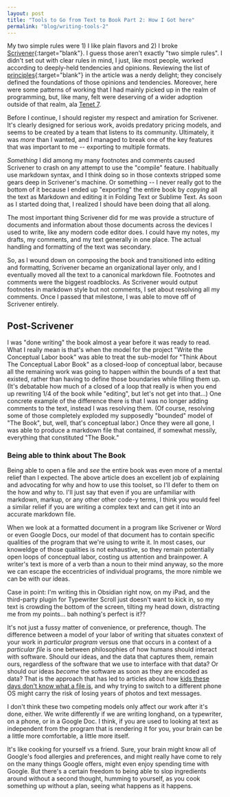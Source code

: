 ```yaml
---
layout: post
title: "Tools to Go from Text to Book Part 2: How I Got here"
permalink: "blog/writing-tools-2"
---
```


My two simple rules were 1) I like plain flavors and 2) I broke [Scrivener](https://www.literatureandlatte.com/scrivener/overview){:target="blank"}. I guess those aren't exactly "two simple rules". I didn't set out with clear rules in mind, I just, like most people, worked according to deeply-held tendencies and opinions. Reviewing the list of [principles](https://programminghistorian.org/en/lessons/sustainable-authorship-in-plain-text-using-pandoc-and-markdown#principles){:target="blank"} in the article was a nerdy delight; they concisely defined the foundations of those opinions and tendencies. Moreover, here were some patterns of working that I had mainly picked up in the realm of programming, but, like many, felt were deserving of a wider adoption outside of that realm, ala [Tenet 7](https://conceptuallabor.com/expanded-theory#tenet-7-patterns-and-materials-of-conceptual-labor).

Before I continue, I should register my respect and amiration for Scrivener. It's clearly designed for serious work, avoids predatory pricing models, and seems to be created by a team that listens to its community. Ultimately, it was *more* than I wanted, and I managed to break one of the key features that was important to me -- exporting to multiple formats.

*Something* I did among my many footnotes and comments caused Scrivener to crash on any attempt to use the "compile" feature. I habitually use markdown syntax, and I think doing so in those contexts stripped some gears deep in Scrivener's machine. Or something -- I never really got to the bottom of it because I ended up "exporting" the entire book by *copying* all the text as Markdown and editing it in Folding Text or Sublime Text. As soon as I started doing that, I realized I should have been doing that all along.

The most important thing Scrivener did for me was provide a structure of documents and information about those documents across the devices I used to write, like any modern code editor does. I could have my notes, my drafts, my comments, and my text generally in one place. The actual handling and formatting of the text was secondary.

So, as I wound down on composing the book and transitioned into editing and formatting, Scrivener became an organizational layer only, and I eventually moved all the text to a canonical markdown file. Footnotes and comments were the biggest roadblocks. As Scrivener would output footnotes in markdown style but not comments, I set about resolving all my comments. Once I passed that milestone, I was able to move off of Scrivener entirely.

## Post-Scrivener

I was "done writing" the book almost a year before it was ready to read. What I really mean is that's when the model for the project "Write the Conceptual Labor book" was able to treat the sub-model for "Think About The Conceptual Labor Book" as a closed-loop of conceptual labor, because all the remaining work was going to happen within the bounds of a text that existed, rather than having to define those boundaries while filling them up. (It's debatable how much of a closed of a loop that really is when you end up rewriting 1/4 of the book while "editing", but let's not get into that...) One concrete example of the difference there is that I was no longer adding comments to the text, instead I was  resolving them. (Of course, resolving some of those completely exploded my supposedly "bounded" model of "The Book", but, well, that's conceptual labor.) Once they were all gone, I was able to produce a markdown file that contained, if somewhat messily, everything that constituted "The Book."

### Being able to think about The Book

Being able to open a file and *see* the entire book was even more of a mental relief than I expected. The above article does an excellent job of explaining and advocating for why and how to use this toolset, so I'll defer to them on the how and why to. I'll just say that even if you are unfamiliar with markdown, markup, or any other other code-y terms, I think you would feel a similar relief if you are writing a complex text and can get it into an accurate markdown file.

When we look at a formatted document in a program like Scrivener or Word or even Google Docs, our model of that document has to contain specific qualities of the program that we're using to write it. In most cases, our knoweldge of those qualities is not exhaustive, so they remain potentially open loops of conceptual labor, costing us attention and brainpower. A writer's text is more of a verb than a noun to their mind anyway, so the more we can escape the eccentricies of individual programs, the more nimble we can be with our ideas.

Case in point: I'm writing this in Obsidian right now, on my iPad, and the third-party plugin for Typewriter Scroll just doesn't want to kick in, so my text is crowding the bottom of the screen, tilting my head down, distracting me from my points... bah nothing's perfect is it??

It's not just a fussy matter of convenience, or preference, though. The difference between a model of your labor of writing that situates conxtext of your work in *particular program* versus one that occurs in a context of a *particular file* is one between philosophies of how humans should interact with software. Should our ideas, and the data that captures them, remain ours, regardless of the software that we use to interface with that data? Or should our ideas *become* the software as soon as they are encoded as data? That is the approach that has led to articles about how [kids these days don't know what a file is](https://www.theverge.com/22684730/students-file-folder-directory-structure-education-gen-z), and why trying to switch to a different phone OS might carry the risk of losing years of photos and text messages.

I don't think these two competing models only affect our work after it's done, either. We write differently if we are writing longhand, on a typewriter, on a phone, or in a Google Doc.  I think, if you are used to looking at text as independent from the program that is rendering it for you, your brain can be a little more comfortable, a little more itself.

It's like cooking for yourself vs a friend. Sure, your brain might know all of Google's food allergies and preferences, and might really have come to rely on the many things Google offers, might even enjoy spending time with Google. But there's a certain freedom to being able to slop ingredients around without a second thought, humming to yourself, as you cook something up without a plan, seeing what happens as it happens.

